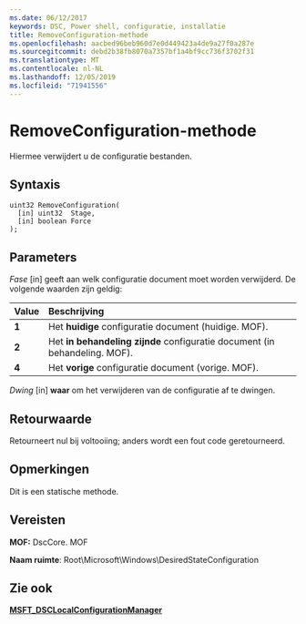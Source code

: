 ```yaml
---
ms.date: 06/12/2017
keywords: DSC, Power shell, configuratie, installatie
title: RemoveConfiguration-methode
ms.openlocfilehash: aacbed96beb960d7e0d449423a4de9a27f0a287e
ms.sourcegitcommit: debd2b38fb8070a7357bf1a4bf9cc736f3702f31
ms.translationtype: MT
ms.contentlocale: nl-NL
ms.lasthandoff: 12/05/2019
ms.locfileid: "71941556"
---
```

# <a name="removeconfiguration-method"></a>RemoveConfiguration-methode

Hiermee verwijdert u de configuratie bestanden.

## <a name="syntax"></a>Syntaxis

```mof
uint32 RemoveConfiguration(
  [in] uint32  Stage,
  [in] boolean Force
);
```

## <a name="parameters"></a>Parameters

*Fase* \[in\] geeft aan welk configuratie document moet worden verwijderd. De volgende waarden zijn geldig:

|Value |Beschrijving |
|:--- |:---|
|**1** | Het **huidige** configuratie document (huidige. MOF). |
|**2** | Het **in behandeling zijnde** configuratie document (in behandeling. MOF).  |
|**4** | Het **vorige** configuratie document (vorige. MOF). |

*Dwing* \[in\] **waar** om het verwijderen van de configuratie af te dwingen.

## <a name="return-value"></a>Retourwaarde

Retourneert nul bij voltooiing; anders wordt een fout code geretourneerd.

## <a name="remarks"></a>Opmerkingen

Dit is een statische methode.

## <a name="requirements"></a>Vereisten

**MOF:** DscCore. MOF

**Naam ruimte**: Root\Microsoft\Windows\DesiredStateConfiguration

## <a name="see-also"></a>Zie ook

[**MSFT_DSCLocalConfigurationManager**](msft-dsclocalconfigurationmanager.md)
